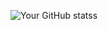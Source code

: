 ![Your GitHub stats](https://github-readme-stats.vercel.app/api?username=InryeolChoi&show_icons=true&theme=great-gatsby)s
